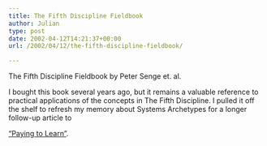 ```yaml
---
title: The Fifth Discipline Fieldbook
author: Julian
type: post
date: 2002-04-12T14:21:37+00:00
url: /2002/04/12/the-fifth-discipline-fieldbook/

---
```

<amazonlink asin="1857880609">The Fifth Discipline Fieldbook</amazonlink> by Peter Senge et. al.
  
<!-- <img src="http://images-eu.amazon.com/images/P/1857880609.02.LZZZZZZZ.gif" width="75", height="100"> -->I bought this book several years ago, but it remains a valuable reference to practical applications of the concepts in <amazonlink asin="0712656871">The Fifth Discipline</amazonlink>. I pulled it off the shelf to refresh my memory about Systems Archetypes for a longer follow-up article to 

[&#8220;Paying to Learn&#8221;][1].

 [1]: https://www.synesthesia.co.uk/blog/archives//000044.html#000044